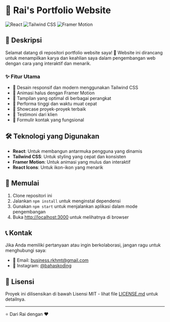 # 🚀 Rai's Portfolio Website

![React](https://img.shields.io/badge/-React-61DAFB?style=flat-square&logo=react&logoColor=black)
![Tailwind CSS](https://img.shields.io/badge/-Tailwind%20CSS-38B2AC?style=flat-square&logo=tailwind-css&logoColor=white)
![Framer Motion](https://img.shields.io/badge/-Framer%20Motion-0055FF?style=flat-square&logo=framer&logoColor=white)

## 📖 Deskripsi

Selamat datang di repositori portfolio website saya! 👋 Website ini dirancang untuk menampilkan karya dan keahlian saya dalam pengembangan web dengan cara yang interaktif dan menarik.

### ✨ Fitur Utama

- 🎨 Desain responsif dan modern menggunakan Tailwind CSS
- 🌟 Animasi halus dengan Framer Motion
- 📱 Tampilan yang optimal di berbagai perangkat
- 🚀 Performa tinggi dan waktu muat cepat
- 📂 Showcase proyek-proyek terbaik
- 💬 Testimoni dari klien
- 📧 Formulir kontak yang fungsional

## 🛠️ Teknologi yang Digunakan

- **React**: Untuk membangun antarmuka pengguna yang dinamis
- **Tailwind CSS**: Untuk styling yang cepat dan konsisten
- **Framer Motion**: Untuk animasi yang mulus dan interaktif
- **React Icons**: Untuk ikon-ikon yang menarik

## 🚀 Memulai

1. Clone repositori ini
2. Jalankan `npm install` untuk menginstal dependensi
3. Gunakan `npm start` untuk menjalankan aplikasi dalam mode pengembangan
4. Buka [http://localhost:3000](http://localhost:3000) untuk melihatnya di browser

## 📞 Kontak

Jika Anda memiliki pertanyaan atau ingin berkolaborasi, jangan ragu untuk menghubungi saya:

- 📧 Email: [business.rkhmt@gmail.com](mailto:business.rkhmt@gmail.com)
- 📸 Instagram: [@bahaskoding](https://www.instagram.com/bahaskoding)

## 📄 Lisensi

Proyek ini dilisensikan di bawah Lisensi MIT - lihat file [LICENSE.md](LICENSE.md) untuk detailnya.

---

⭐️ Dari Rai dengan ❤️